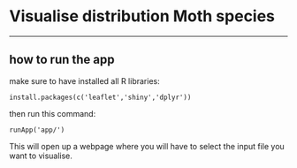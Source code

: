 # Visualise distribution Moth species
---

## how to run the app
make sure to have installed all R libraries:
```
install.packages(c('leaflet','shiny','dplyr'))

```
then run this command:
```
runApp('app/')
```

This will open up a webpage where you will have to select the input file you want to visualise.


